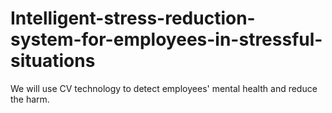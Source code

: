 # Intelligent-stress-reduction-system-for-employees-in-stressful-situations
We will use CV technology to detect employees' mental health and reduce the harm.
